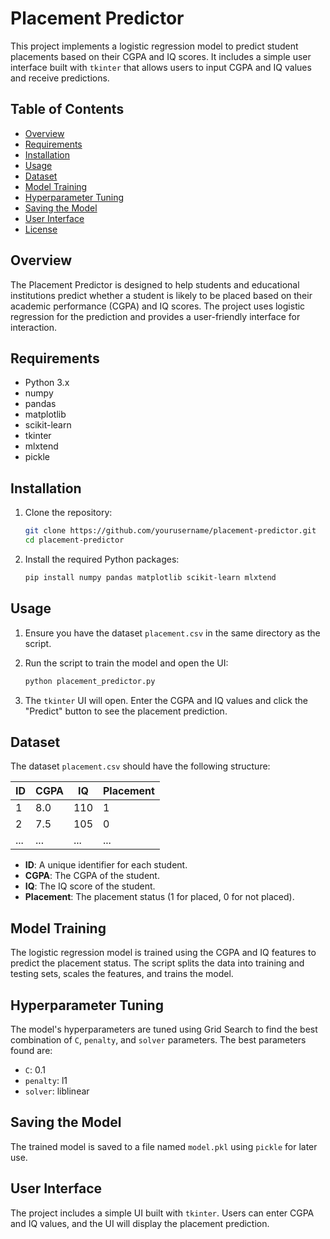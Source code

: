 # Placement Predictor

This project implements a logistic regression model to predict student placements based on their CGPA and IQ scores. It includes a simple user interface built with `tkinter` that allows users to input CGPA and IQ values and receive predictions.

## Table of Contents

- [Overview](#overview)
- [Requirements](#requirements)
- [Installation](#installation)
- [Usage](#usage)
- [Dataset](#dataset)
- [Model Training](#model-training)
- [Hyperparameter Tuning](#hyperparameter-tuning)
- [Saving the Model](#saving-the-model)
- [User Interface](#user-interface)
- [License](#license)

## Overview

The Placement Predictor is designed to help students and educational institutions predict whether a student is likely to be placed based on their academic performance (CGPA) and IQ scores. The project uses logistic regression for the prediction and provides a user-friendly interface for interaction.

## Requirements

- Python 3.x
- numpy
- pandas
- matplotlib
- scikit-learn
- tkinter
- mlxtend
- pickle

## Installation

1. Clone the repository:

   ```bash
   git clone https://github.com/yourusername/placement-predictor.git
   cd placement-predictor
   ```

2. Install the required Python packages:

   ```bash
   pip install numpy pandas matplotlib scikit-learn mlxtend
   ```

## Usage

1. Ensure you have the dataset `placement.csv` in the same directory as the script.

2. Run the script to train the model and open the UI:

   ```bash
   python placement_predictor.py
   ```

3. The `tkinter` UI will open. Enter the CGPA and IQ values and click the "Predict" button to see the placement prediction.

## Dataset

The dataset `placement.csv` should have the following structure:

| ID | CGPA | IQ | Placement |
|----|------|----|-----------|
| 1  | 8.0  | 110| 1         |
| 2  | 7.5  | 105| 0         |
| ...| ...  | ...| ...       |

- **ID**: A unique identifier for each student.
- **CGPA**: The CGPA of the student.
- **IQ**: The IQ score of the student.
- **Placement**: The placement status (1 for placed, 0 for not placed).

## Model Training

The logistic regression model is trained using the CGPA and IQ features to predict the placement status. The script splits the data into training and testing sets, scales the features, and trains the model.

## Hyperparameter Tuning

The model's hyperparameters are tuned using Grid Search to find the best combination of `C`, `penalty`, and `solver` parameters. The best parameters found are:

- `C`: 0.1
- `penalty`: l1
- `solver`: liblinear

## Saving the Model

The trained model is saved to a file named `model.pkl` using `pickle` for later use.

## User Interface

The project includes a simple UI built with `tkinter`. Users can enter CGPA and IQ values, and the UI will display the placement prediction.
